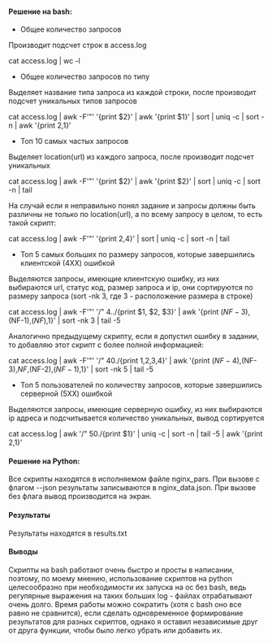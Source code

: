 #### Решение на bash:

* Общее количество запросов

Производит подсчет строк в access.log

cat access.log | wc -l

* Общее количество запросов по типу

Выделяет название типа запроса из каждой строки, после производит подсчет уникальных типов запросов

cat access.log | awk -F'"' '{print $2}' | awk '{print $1}' | sort | uniq -c | sort -n | awk '{print $2,$1}'

* Топ 10 самых частых запросов

Выделяет location(url) из каждого запроса, после производит подсчет уникальных 
   
cat access.log | awk -F'"' '{print $2}' | awk '{print $2}' | sort | uniq -c | sort -n | tail

На случай если я неправильно понял задание и запросы должны быть различны не только по location(url), а по всему запросу в целом, то есть такой скрипт:

cat access.log | awk -F'"' '{print $2,$4}' | sort | uniq -c | sort -n | tail

* Топ 5 самых больших по размеру запросов, которые завершились клиентской (4ХХ) ошибкой

Выделяются запросы, имеющие клиентскую ошибку, из них выбираются url, статус код, размер запроса и ip, они сортируются по размеру запроса (sort -nk 3, где 3 - расположение размера в строке)
    
cat access.log | awk -F'"' '/" 4../{print $1, $2, $3}' | awk '{print $(NF-3),$(NF-1),$(NF),$1}' | sort -nk 3 | tail -5

Аналогично предыдущему скрипту, если я допустил ошибку в задании, то добавляю этот скрипт с более полной информацией: 

cat access.log | awk -F'"' '/" 40./{print $1,$2,$3,$4}' | awk '{print $(NF-4),$(NF-3),$NF,$(NF-2),$(NF-1),$1}' | sort -nk 5 | tail -5
         
* Топ 5 пользователей по количеству запросов, которые завершились серверной (5ХХ) ошибкой

Выделяются запросы, имеющие серверную ошибку, из них выбираются ip адреса и подсчитывается количество уникальных, вывод сортируется

cat access.log | awk '/" 50./{print $1}' | uniq -c | sort -n | tail -5 | awk '{print $2,$1}'

#### Решение на Python:

Все скрипты находятся в исполняемом файле nginx_pars. При вызове с флагом --json результаты записываются в nginx_data.json. При вызове без флага вывод производится на экран.

#### Результаты

Результаты находятся в results.txt

#### Выводы

Скрипты на bash работают очень быстро и просты в написании, поэтому, по моему мнению, использование скриптов на python целесообразно при необходимости их запуска на ос без bash, ведь регулярные выражения на таких больших log - файлах отрабатывают очень долго. Время работы можно сократить (хотя с bash оно все равно не сравнится), если сделать одновременное формирование результатов для разных скриптов, однако я оставил независимые друг от друга функции, чтобы было легко убрать или добавить их.